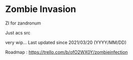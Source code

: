 # Zombie Invasion
ZI for zandronum

Just acs src

very wip... Last updated since 2021/03/20 (YYYY/MM/DD)

Roadmap : https://trello.com/b/ofO2WX0Y/zombieinfection
